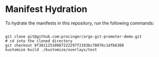 
# Manifest Hydration

To hydrate the manifests in this repository, run the following commands:

```shell

git clone git@github.com:procinger/argo-git-promoter-demo.git
# cd into the cloned directory
git checkout 9f38112518087222297f2193bc78076c1dfb6308
kustomize build ./kustomize/overlays/test
```
